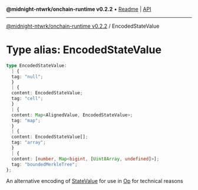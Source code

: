 **@midnight-ntwrk/onchain-runtime v0.2.2** • [Readme](../README.md) \| [API](../globals.md)

***

[@midnight-ntwrk/onchain-runtime v0.2.2](../README.md) / EncodedStateValue

# Type alias: EncodedStateValue

```ts
type EncodedStateValue: 
  | {
  tag: "null";
  }
  | {
  content: EncodedStateValue;
  tag: "cell";
  }
  | {
  content: Map<AlignedValue, EncodedStateValue>;
  tag: "map";
  }
  | {
  content: EncodedStateValue[];
  tag: "array";
  }
  | {
  content: [number, Map<bigint, [Uint8Array, undefined]>];
  tag: "boundedMerkleTree";
};
```

An alternative encoding of [StateValue](../classes/StateValue.md) for use in [Op](Op.md) for
technical reasons
